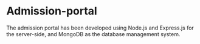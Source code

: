 # Admission-portal
The admission portal has been developed using Node.js and Express.js for the server-side, and MongoDB as the database management system.
